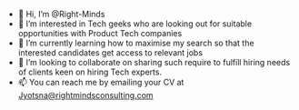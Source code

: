 - 👋 Hi, I’m @Right-Minds
- 👀 I’m interested in Tech geeks who are looking out for suitable opportunities with Product Tech companies
- 🌱 I’m currently learning how to maximise my search so that the interested candidates get access to relevant jobs
- 💞️ I’m looking to collaborate on sharing such require to fulfill hiring needs of clients keen on hiring Tech experts.
- 📫 You can reach me by emailing your CV at Jyotsna@rightmindsconsulting.com 

<!---
Right-Minds/Right-Minds is a ✨ special ✨ repository because its `README.md` (this file) appears on your GitHub profile.
You can click the Preview link to take a look at your changes.
--->
